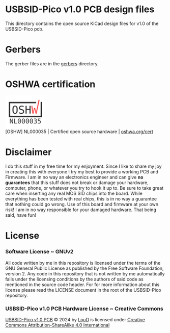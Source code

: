 # USBSID-Pico v1.0 PCB design files
This directory contains the open source KiCad design files for v1.0 of the USBSID-Pico pcb.  

# Gerbers
The gerber files are in the [gerbers](gerbers/) directory.

# OSHWA certification
[<img src="logos/certification-mark-NL000035-stacked.png" width="25%">](https://certification.oshwa.org/nl000035.html)  
[OSHW] NL000035 | Certified open source hardware | [oshwa.org/cert](https://certification.oshwa.org/nl000035.html)

# Disclaimer
I do this stuff in my free time for my enjoyment. Since I like to share my joy in creating this with everyone I try my best to provide a working PCB and Firmware. I am in no way an electronics engineer and can give __no guarantees__ that this stuff does not break or damage your hardware, computer, phone, or whatever you try to hook it up to. Be sure to take great care when inserting any real MOS SID chips into the board. While everything has been tested with real chips, this is in no way a guarantee that nothing could go wrong. Use of this board and firmware at your own risk! I am in no way responsible for your damaged hardware. That being said, have fun!

# License
### Software License ~ GNUv2
All code written by me in this repository is licensed under the terms of the GNU General Public License as published by the Free Software Foundation, version 2.
Any code in this repository that is not written by me automatically falls under the licensing conditions by the authors of said code as mentioned in the source code header.
For for more information about this license please read the LICENSE document in the root of the USBSID-Pico repository.
### USBSID-Pico v1.0 PCB Hardware License ~ Creative Commons
<a href="https://github.com/LouDnl/USBSID-Pico/tree/master/hardware/USBSID-Pico-v1.0">USBSID-Pico v1.0 PCB</a> © 2024 by <a href="https://github.com/LouDnl">LouD</a> is licensed under <a href="https://creativecommons.org/licenses/by-sa/4.0/">Creative Commons Attribution-ShareAlike 4.0 International</a><img src="https://mirrors.creativecommons.org/presskit/icons/cc.svg" alt="" style="max-width: 1em;max-height:1em;margin-left: .2em;"><img src="https://mirrors.creativecommons.org/presskit/icons/by.svg" alt="" style="max-width: 1em;max-height:1em;margin-left: .2em;"><img src="https://mirrors.creativecommons.org/presskit/icons/sa.svg" alt="" style="max-width: 1em;max-height:1em;margin-left: .2em;">  
